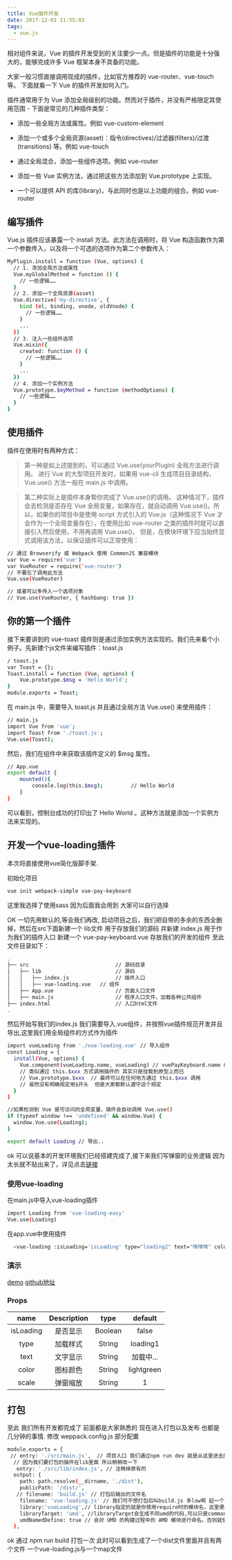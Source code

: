 ```yaml
---
title: Vue插件开发
date: 2017-12-01 11:55:03
tags:
  - vue.js
---
```

相对组件来说，Vue 的插件开发受到的关注要少一点。但是插件的功能是十分强大的，能够完成许多 Vue 框架本身不具备的功能。 

大家一般习惯直接调用现成的插件，比如官方推荐的 vue-router、vue-touch 等。 下面就看一下 Vue 的插件开发如何入门。

<!-- more -->

插件通常用于为 Vue 添加全局级别的功能。然而对于插件，并没有严格限定其使用范围 - 下面是常见的几种插件类型：

- 添加一些全局方法或属性。例如 vue-custom-element

- 添加一个或多个全局资源(asset)：指令(directives)/过滤器(filters)/过渡(transitions) 等。例如 vue-touch

- 通过全局混合，添加一些组件选项。例如 vue-router

- 添加一些 Vue 实例方法，通过把这些方法添加到 Vue.prototype 上实现。

- 一个可以提供 API 的库(library)，与此同时也是以上功能的组合。例如 vue-router

## 编写插件

Vue.js 插件应该暴露一个 install 方法。此方法在调用时，将 Vue 构造函数作为第一个参数传入，以及将一个可选的选项作为第二个参数传入：

```bash
MyPlugin.install = function (Vue, options) {
  // 1. 添加全局方法或属性
  Vue.myGlobalMethod = function () {
    // 一些逻辑……
  }
  // 2. 添加一个全局资源(asset)
  Vue.directive('my-directive', {
    bind (el, binding, vnode, oldVnode) {
      // 一些逻辑……
    }
    ...
  })
  // 3. 注入一些组件选项
  Vue.mixin({
    created: function () {
      // 一些逻辑……
    }
    ...
  })
  // 4. 添加一个实例方法
  Vue.prototype.$myMethod = function (methodOptions) {
    // 一些逻辑……
  }
}
```


## 使用插件

插件在使用时有两种方式：

>第一种是如上述提到的，可以通过 Vue.use(yourPlugin) 全局方法进行调用。 进行 Vue 的大型项目开发时，如果用 vue-cli 生成项目目录结构，Vue.use() 方法一般在 main.js 中调用。


>第二种实际上是插件本身帮你完成了 Vue.use()的调用。 这种情况下，插件会去检测是否存在 Vue 全局变量，如果存在，就自动调用 Vue.use()。所以，如果你的项目中是使用 script 方式引入的 Vue.js（这种情况下 Vue 才会作为一个全局变量存在），在使用比如 vue-router 之类的插件时就可以直接引入然后使用，不用再调用 Vue.use()。 但是，在模块环境下应当始终显式调用该方法，以保证插件可以正常使用：

```bash
// 通过 Browserify 或 Webpack 使用 CommonJS 兼容模块
var Vue = require('vue')
var VueRouter = require('vue-router')
// 不要忘了调用此方法
Vue.use(VueRouter)

// 或者可以多传入一个选项对象
// Vue.use(VueRouter, { hashbang: true })
```

## 你的第一个插件

接下来要讲到的 vue-toast 插件则是通过添加实例方法实现的。我们先来看个小例子。先新建个js文件来编写插件：toast.js

```bash
/ toast.js
var Toast = {};
Toast.install = function (Vue, options) {
    Vue.prototype.$msg = 'Hello World';
}
module.exports = Toast;
```

在 main.js 中，需要导入 toast.js 并且通过全局方法 Vue.use() 来使用插件：

```bash
// main.js
import Vue from 'vue';
import Toast from './toast.js';
Vue.use(Toast);
```

然后，我们在组件中来获取该插件定义的 $msg 属性。

```bash
// App.vue
export default {
    mounted(){
        console.log(this.$msg);         // Hello World
    }
}
```
可以看到，控制台成功的打印出了 Hello World 。这种方法就是添加一个实例方法来实现的。


## 开发一个vue-loading插件

本次将直接使用vue简化版脚手架.

初始化项目
```bash
vue init webpack-simple vue-pay-keyboard
```
这里我选择了使用sass 因为后面我会用到 大家可以自行选择

OK 一切先用默认的,等会我们再改, 启动项目之后，我们把自带的多余的东西全删掉，然后在src下面新建一个 lib文件 用于存放我们的源码
并新建 index.js 用于作为我们的插件入口
新建一个 vue-pay-keyboard.vue 存放我们的开发的组件
至此 文件目录如下：
```bash
.
├── src                            // 源码目录
│   ├── lib                        // 源码
│   │   ├── index.js               // 插件入口
│   │   ├── vue-loading.vue   // 组件
│   ├── App.vue                    // 页面入口文件
│   ├── main.js                    // 程序入口文件，加载各种公共组件
├── index.html                     // 入口html文件
.

```
然后开始写我们的index.js
我们需要导入.vue组件，并按照vue插件规范开发并且导出,这里我们用全局组件的方式作为插件
```bash
import vueLoading from './vue-loading.vue' // 导入组件
const Loading = {
  install(Vue, options) {
    Vue.component(vueLoading.name, vueLoading) // vuePayKeyboard.name 组件的name属性
    // 类似通过 this.$xxx 方式调用插件的 其实只是挂载到原型上而已
    // Vue.prototype.$xxx  // 最终可以在任何地方通过 this.$xxx 调用
    // 虽然没有明确规定用$开头  但是大家都默认遵守这个规定
  }
}

//如果检测到 Vue 是可访问的全局变量，插件会自动调用 Vue.use()
if (typeof window !== 'undefined' && window.Vue) {
  window.Vue.use(Loading);
}

export default Loading // 导出..
```
ok 可以说基本的开发环境我们已经搭建完成了,接下来我们写弹窗的业务逻辑
因为太长就不贴出来了，详见点击[链接](https://github.com/linguokang/vue-loading/blob/master/src/lib/vue-loading.vue)

### 使用vue-loading
在main.js中导入vue-loading插件
```bash
import Loading from 'vue-loading-easy'
Vue.use(Loading)
```

在app.vue中使用插件
```bash
  <vue-loading :isLoading='isLoading' type="loading2" text="嘿嘿嘿" color='lightgreen' scale='1'></vue-loading>
```

### 演示

[demo](https://linguokang.github.io/vue-loading/)
[github地址](https://github.com/linguokang/vue-loading)

### Props

| name          | Description  | type     | default  |
|:-------------: |:------------:|:-----: |:-----:|
| isLoading     | 是否显示      | Boolean  |false
| type          | 加载样式      | String   |loading1
| text          | 文字显示      | String   |加载中...
| color         | 图标颜色      | String   |lightgreen
| scale         | 弹窗缩放      | String   |1

## 打包

至此 我们所有开发都完成了 前面都是大家熟悉的 现在进入打包以及发布 也都是几分钟的事情.
修改 weppack.config.js 部分配置

```bash
module.exports = {
 // entry: './src/main.js',  // 项目入口 我们通过npm run dev 就是从这里进去的 我们通过run build 打包编译也是
  // 因为我们要打包的插件在lib里面 所以稍稍改一下
   entry: './src/lib/index.js', // 注释掉原有的
  output: {
    path: path.resolve(__dirname, './dist'), 
    publicPath: '/dist/',
   // filename: 'build.js' // 打包后输出的文件名
    filename: 'vue-loading.js' // 我们可不想打包后叫build.js 多low啊 起一个与项目相对应的
    library:'vueLoading',// library指定的就是你使用require时的模块名，这里便是require("vueLoading")
    libraryTarget: 'umd', //libraryTarget会生成不同umd的代码,可以只是commonjs标准的，也可以是指amd标准的，也可以只是通过script标签引入的。
    umdNamedDefine: true // 会对 UMD 的构建过程中的 AMD 模块进行命名。否则就使用匿名的 define。
  },

```
ok 通过 npm run build 打包一次
此时可以看到生成了一个dist文件里面并且有两个文件 一个vue-loading.js与一个map文件














